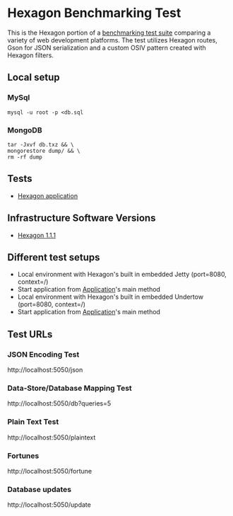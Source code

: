 
# Hexagon Benchmarking Test

This is the Hexagon portion of a [benchmarking test suite](../) comparing a variety of web
development platforms. The test utilizes Hexagon routes, Gson for JSON serialization and a custom
OSIV pattern created with Hexagon filters.


## Local setup

### MySql

    mysql -u root -p <db.sql
    
### MongoDB

    tar -Jxvf db.txz && \
    mongorestore dump/ && \
    rm -rf dump
    

## Tests

* [Hexagon application](/src/main/java/hexagon/benchmark/Application.java)


## Infrastructure Software Versions

* [Hexagon 1.1.1](http://there4.co/hexagon)


## Different test setups

* Local environment with Hexagon's built in embedded Jetty (port=8080, context=/)
 * Start application from [Application](/src/main/java/hexagon/benchmark/Application.java)'s main method
* Local environment with Hexagon's built in embedded Undertow (port=8080, context=/)
 * Start application from [Application](/src/main/java/hexagon/benchmark/Application.java)'s main method


## Test URLs

### JSON Encoding Test

http://localhost:5050/json

### Data-Store/Database Mapping Test

http://localhost:5050/db?queries=5

### Plain Text Test

http://localhost:5050/plaintext

### Fortunes

http://localhost:5050/fortune

### Database updates

http://localhost:5050/update

